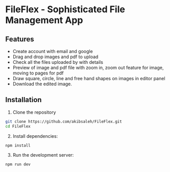 # FileFlex - Sophisticated File Management App

## Features

- Create account with email and google
- Drag and drop images and pdf to upload
- Check all the files uploaded by with details
- Preview of image and pdf file with zoom in, zoom out feature for image, moving to pages for pdf
- Draw square, circle, line and free hand shapes on images in editor panel
- Download the edited image.

## Installation

1. Clone the repository

```sh
git clone https://github.com/akibsaleh/FileFlex.git
cd FileFlex
```

2. Install dependencies:

```sh
npm install
```

3. Run the development server:

```sh
npm run dev
```
